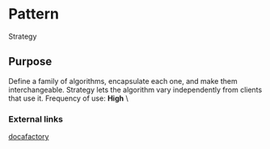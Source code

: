 # Pattern
Strategy
## Purpose
Define a family of algorithms, encapsulate each one, and make them interchangeable. Strategy lets the algorithm vary independently from clients that use it.
Frequency of use: **High** \
### External links
[docafactory](http://www.dofactory.com/net/strategy-design-pattern)